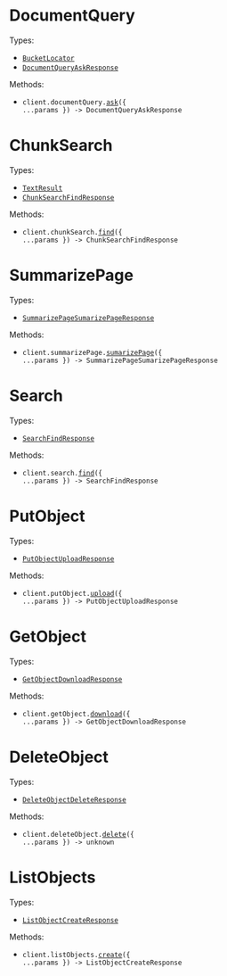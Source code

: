 # DocumentQuery

Types:

- <code><a href="./src/resources/document-query.ts">BucketLocator</a></code>
- <code><a href="./src/resources/document-query.ts">DocumentQueryAskResponse</a></code>

Methods:

- <code title="post /v1/document_query">client.documentQuery.<a href="./src/resources/document-query.ts">ask</a>({ ...params }) -> DocumentQueryAskResponse</code>

# ChunkSearch

Types:

- <code><a href="./src/resources/chunk-search.ts">TextResult</a></code>
- <code><a href="./src/resources/chunk-search.ts">ChunkSearchFindResponse</a></code>

Methods:

- <code title="post /v1/chunk_search">client.chunkSearch.<a href="./src/resources/chunk-search.ts">find</a>({ ...params }) -> ChunkSearchFindResponse</code>

# SummarizePage

Types:

- <code><a href="./src/resources/summarize-page.ts">SummarizePageSumarizePageResponse</a></code>

Methods:

- <code title="post /v1/summarize_page">client.summarizePage.<a href="./src/resources/summarize-page.ts">sumarizePage</a>({ ...params }) -> SummarizePageSumarizePageResponse</code>

# Search

Types:

- <code><a href="./src/resources/search.ts">SearchFindResponse</a></code>

Methods:

- <code title="post /v1/search">client.search.<a href="./src/resources/search.ts">find</a>({ ...params }) -> SearchFindResponse</code>

# PutObject

Types:

- <code><a href="./src/resources/put-object.ts">PutObjectUploadResponse</a></code>

Methods:

- <code title="post /v1/put_object">client.putObject.<a href="./src/resources/put-object.ts">upload</a>({ ...params }) -> PutObjectUploadResponse</code>

# GetObject

Types:

- <code><a href="./src/resources/get-object.ts">GetObjectDownloadResponse</a></code>

Methods:

- <code title="post /v1/get_object">client.getObject.<a href="./src/resources/get-object.ts">download</a>({ ...params }) -> GetObjectDownloadResponse</code>

# DeleteObject

Types:

- <code><a href="./src/resources/delete-object.ts">DeleteObjectDeleteResponse</a></code>

Methods:

- <code title="post /v1/delete_object">client.deleteObject.<a href="./src/resources/delete-object.ts">delete</a>({ ...params }) -> unknown</code>

# ListObjects

Types:

- <code><a href="./src/resources/list-objects.ts">ListObjectCreateResponse</a></code>

Methods:

- <code title="post /v1/list_objects">client.listObjects.<a href="./src/resources/list-objects.ts">create</a>({ ...params }) -> ListObjectCreateResponse</code>
